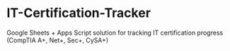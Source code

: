 # IT-Certification-Tracker
Google Sheets + Apps Script solution for tracking IT certification progress (CompTIA A+, Net+, Sec+, CySA+)
